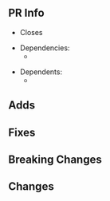 <!--

Thank you for contributing to this project!

If you need any help please feel free to contact us on Discord: https://discord.com/invite/uCPdDXzbdv
Or, mention our core members by typing `@GitHub_Handle` on any issue / PR

Add some test cases! It help reviewers to understand the behaviour and prevent it to be broken in the future.

-->

## PR Info

<!-- mention the related issue -->
- Closes <!-- issue link -->

<!-- is this PR depends on other PR? (if applicable) -->
- Dependencies:
  - <!-- PR link -->

<!-- any PR depends on this PR? (if applicable) -->
- Dependents:
  - <!-- PR link -->

## Adds

<!-- what are the new features? -->

## Fixes

<!-- if it fixes a bug, please provide a brief analysis of the original bug -->

## Breaking Changes

<!-- any change in behaviour or method signature? is it backward compatable? -->

## Changes

<!-- any other non-breaking changes to the codebase -->
